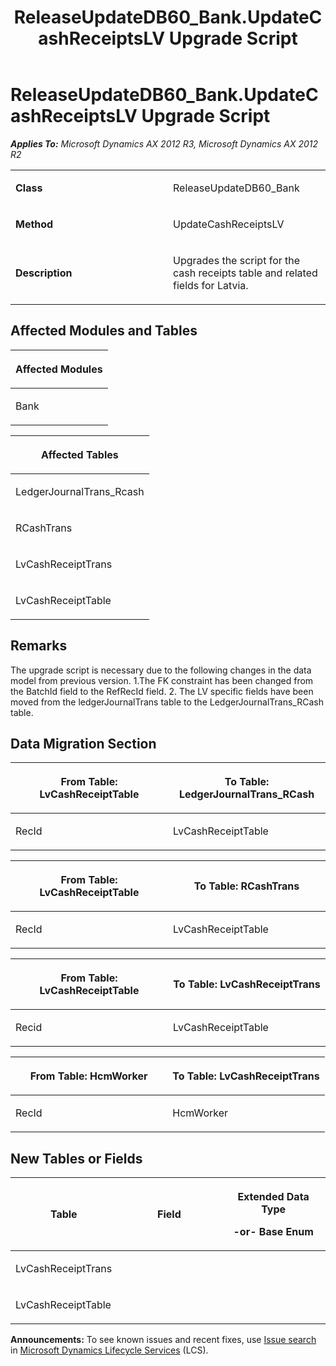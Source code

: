 ﻿---
title: ReleaseUpdateDB60_Bank.UpdateCashReceiptsLV Upgrade Script
TOCTitle: ReleaseUpdateDB60_Bank.UpdateCashReceiptsLV Upgrade Script
ms:assetid: d8937fee-8ff6-f110-6c79-2d31fcf13cba
ms:mtpsurl: https://msdn.microsoft.com/en-us/library/JJ687098(v=AX.60)
ms:contentKeyID: 49711546
ms.date: 05/18/2015
mtps_version: v=AX.60
---

# ReleaseUpdateDB60\_Bank.UpdateCashReceiptsLV Upgrade Script 


_**Applies To:** Microsoft Dynamics AX 2012 R3, Microsoft Dynamics AX 2012 R2_

<table>
<colgroup>
<col style="width: 50%" />
<col style="width: 50%" />
</colgroup>
<tbody>
<tr class="odd">
<td><p><strong>Class</strong></p></td>
<td><p>ReleaseUpdateDB60_Bank</p></td>
</tr>
<tr class="even">
<td><p><strong>Method</strong></p></td>
<td><p>UpdateCashReceiptsLV</p></td>
</tr>
<tr class="odd">
<td><p><strong>Description</strong></p></td>
<td><p>Upgrades the script for the cash receipts table and related fields for Latvia.</p></td>
</tr>
</tbody>
</table>


## Affected Modules and Tables

<table>
<colgroup>
<col style="width: 100%" />
</colgroup>
<thead>
<tr class="header">
<th><p>Affected Modules</p></th>
</tr>
</thead>
<tbody>
<tr class="odd">
<td><p>Bank</p></td>
</tr>
</tbody>
</table>


<table>
<colgroup>
<col style="width: 100%" />
</colgroup>
<thead>
<tr class="header">
<th><p>Affected Tables</p></th>
</tr>
</thead>
<tbody>
<tr class="odd">
<td><p>LedgerJournalTrans_Rcash</p></td>
</tr>
<tr class="even">
<td><p>RCashTrans</p></td>
</tr>
<tr class="odd">
<td><p>LvCashReceiptTrans</p></td>
</tr>
<tr class="even">
<td><p>LvCashReceiptTable</p></td>
</tr>
</tbody>
</table>


## Remarks

The upgrade script is necessary due to the following changes in the data model from previous version. 1.The FK constraint has been changed from the BatchId field to the RefRecId field. 2. The LV specific fields have been moved from the ledgerJournalTrans table to the LedgerJournalTrans\_RCash table.

## Data Migration Section

<table>
<colgroup>
<col style="width: 50%" />
<col style="width: 50%" />
</colgroup>
<thead>
<tr class="header">
<th><p>From Table: LvCashReceiptTable</p></th>
<th><p>To Table: LedgerJournalTrans_RCash</p></th>
</tr>
</thead>
<tbody>
<tr class="odd">
<td><p>RecId</p></td>
<td><p>LvCashReceiptTable</p></td>
</tr>
</tbody>
</table>


<table>
<colgroup>
<col style="width: 50%" />
<col style="width: 50%" />
</colgroup>
<thead>
<tr class="header">
<th><p>From Table: LvCashReceiptTable</p></th>
<th><p>To Table: RCashTrans</p></th>
</tr>
</thead>
<tbody>
<tr class="odd">
<td><p>RecId</p></td>
<td><p>LvCashReceiptTable</p></td>
</tr>
</tbody>
</table>


<table>
<colgroup>
<col style="width: 50%" />
<col style="width: 50%" />
</colgroup>
<thead>
<tr class="header">
<th><p>From Table: LvCashReceiptTable</p></th>
<th><p>To Table: LvCashReceiptTrans</p></th>
</tr>
</thead>
<tbody>
<tr class="odd">
<td><p>Recid</p></td>
<td><p>LvCashReceiptTable</p></td>
</tr>
</tbody>
</table>


<table>
<colgroup>
<col style="width: 50%" />
<col style="width: 50%" />
</colgroup>
<thead>
<tr class="header">
<th><p>From Table: HcmWorker</p></th>
<th><p>To Table: LvCashReceiptTrans</p></th>
</tr>
</thead>
<tbody>
<tr class="odd">
<td><p>RecId</p></td>
<td><p>HcmWorker</p></td>
</tr>
</tbody>
</table>


## New Tables or Fields

<table>
<colgroup>
<col style="width: 33%" />
<col style="width: 33%" />
<col style="width: 33%" />
</colgroup>
<thead>
<tr class="header">
<th><p>Table</p></th>
<th><p>Field</p></th>
<th><p>Extended Data Type</p>
<p>-or- Base Enum</p></th>
</tr>
</thead>
<tbody>
<tr class="odd">
<td><p>LvCashReceiptTrans</p></td>
<td><p></p></td>
<td><p></p></td>
</tr>
<tr class="even">
<td><p>LvCashReceiptTable</p></td>
<td><p></p></td>
<td><p></p></td>
</tr>
</tbody>
</table>

  
**Announcements:** To see known issues and recent fixes, use [Issue search](http://go.microsoft.com/fwlink/?linkid=389258) in [Microsoft Dynamics Lifecycle Services](http://go.microsoft.com/fwlink/?linkid=306505) (LCS).

